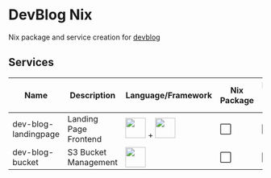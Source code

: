# DevBlog Nix

Nix package and service creation for [devblog](https://github.com/PierreStephaneVoltaire/devblog/)

## Services

| Name | Description | Language/Framework | Nix Package | Docker from Nix | Nix Service | Endpoint |
|------|-------------|--------------------|-------------|-----------------|-------------|-------------|
| dev-blog-landingpage | Landing Page Frontend | [<img src="https://cdn.iconscout.com/icon/free/png-512/typescript-1174965.png" width="40">](https://www.typescriptlang.org/) + [<img src="https://angular.io/assets/images/logos/angular/logo-nav@2x.png" width="40">](https://angular.io/) | :white_large_square: | :white_large_square: | :white_large_square: | |
| dev-blog-bucket | S3 Bucket Management | [<img src="https://www.rust-lang.org/static/images/rust-logo-blk.svg" width="40">](https://www.rust-lang.org/) | :white_large_square: | :white_large_square: | :white_large_square: | |
